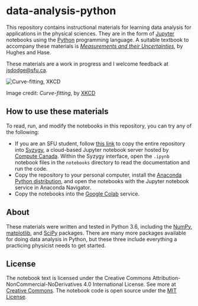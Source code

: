 # data-analysis-python

This repository contains instructional materials for learning data analysis for applications in the physical sciences. They are in the form of [Jupyter](https://jupyter-notebook.readthedocs.io/en/latest/) notebooks using the [Python](https://docs.python.org/3/tutorial/index.html) programming language. A suitable textbook to accompany these materials is [*Measurements and their Uncertainties*](http://www.oupcanada.com/catalog/9780199566334.html), by Hughes and Hase.

These materials are a work in progress and I welcome feedback at <jsdodge@sfu.ca>.

![Curve-fitting, XKCD](https://imgs.xkcd.com/comics/curve_fitting.png)

Image credit: *Curve-fitting*, by [XKCD](https://xkcd.com/2048/)

## How to use these materials
To read, run, and modify the notebooks in this repository, you can try any of the following:
* If you are an SFU student, follow [this link](
https://sfu.syzygy.ca/jupyter/hub/user-redirect/git-pull?repo=https://gitlab.rcg.sfu.ca/jsdodge/data-analysis-python.git&branch=master
) to copy the entire repository into [Syzygy](https://sfu.syzygy.ca/), a cloud-based Jupyter notebook server hosted by [Compute Canada](https://www.computecanada.ca/). Within the Syzygy interface, open the `.ipynb` notebook files in the `notebooks` directory to read the documentation and run the code.
* Copy the repository to your personal computer, install the [Anaconda Python distribution](https://www.anaconda.com/download), and open the notebooks with the Jupyter notebook service in Anaconda Navigator.
* Copy the notebooks into the [Google Colab](https://colab.research.google.com) service.

## About
These materials were written and tested in Python 3.6, including the [NumPy](https://docs.scipy.org/doc/numpy-1.15.0/user/index.html), [matplotlib](https://matplotlib.org/users/index.html), and [SciPy](https://docs.scipy.org/doc/scipy/reference/tutorial/index.html) packages. There are many more packages available for doing data analysis in Python, but these three include everything a practicing physicist needs to get started.

## License
The notebook text is licensed under the Creative Commons Attribution-NonCommercial-NoDerivatives 4.0 International License. See more at [Creative Commons](http://creativecommons.org/licenses/by-nc-nd/4.0/). The notebook code is open source under the [MIT License](https://opensource.org/licenses/MIT).